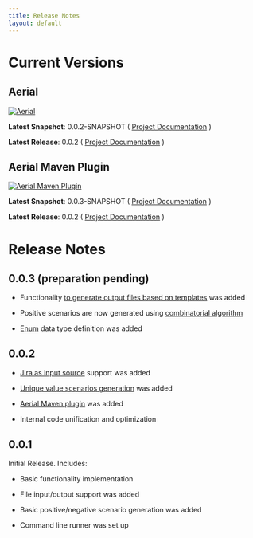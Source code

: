 ```yaml
---
title: Release Notes
layout: default
---
```


# Current Versions

## Aerial

[![Aerial](https://maven-badges.herokuapp.com/maven-central/com.github.mkolisnyk/aerial/badge.svg?style=flat)](http://mvnrepository.com/artifact/com.github.mkolisnyk/aerial)

**Latest Snapshot**: 0.0.2-SNAPSHOT ( [Project Documentation](/aerial/aerial-0.0.3-SNAPSHOT) )

**Latest Release**: 0.0.2 ( [Project Documentation](/aerial/aerial-0.0.2) )

## Aerial Maven Plugin

[![Aerial Maven Plugin](https://maven-badges.herokuapp.com/maven-central/com.github.mkolisnyk/aerial-maven-plugin/badge.svg?style=flat)](http://mvnrepository.com/artifact/com.github.mkolisnyk/aerial-maven-plugin)

**Latest Snapshot**: 0.0.3-SNAPSHOT ( [Project Documentation](/aerial/aerial-maven-plugin-0.0.3-SNAPSHOT) )

**Latest Release**: 0.0.2 ( [Project Documentation](/aerial/aerial-maven-plugin-0.0.2) )

# Release Notes

## 0.0.3 (preparation pending)

* Functionality [to generate output files based on templates](/aerial/configuration-guide#scenario-generation-templates) was added

* Positive scenarios are now generated using [combinatorial algorithm](/aerial/features#combinatorial-tests-optimization)

* [Enum](/aerial/features#enums) data type definition was added

## 0.0.2

* [Jira as input source](/aerial/features#jira) support was added

* [Unique value scenarios generation](/aerial/features#unique-value-scenarios) was added

* [Aerial Maven plugin](/aerial/features#maven-plugin) was added

* Internal code unification and optimization

## 0.0.1

Initial Release. Includes:

* Basic functionality implementation

* File input/output support was added

* Basic positive/negative scenario generation was added

* Command line runner was set up